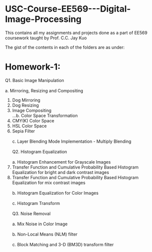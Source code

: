 # USC-Course-EE569---Digital-Image-Processing

This contains all my assignments and projects done as a part of EE569 coursework taught by Prof. C.C. Jay Kuo

The gist of the contents in each of the folders are as under:

**Homework-1:**
=
Q1. Basic Image Manipulation<br />
<br />a. Mirroring, Resizing and Compositing 
1. Dog Mirroring
2. Dog Resizing
3. Image Compositing<br />
...b. Color Space Transformation
1. CMY(K) Color Space
2. HSL Color Space
3. Sepia Filter<br />
<br />c. Layer Blending Mode Implementation - Multiply Blending<br />
<br />Q2. Histogram Equalization<br />
<br />a. Histogram Enhancement for Grayscale Images<br />
1. Transfer Function and Cumulative Probability Based Histogram Equalization for bright and dark contrast images
2. Transfer Function and Cumulative Probability Based Histogram Equalization for mix contrast images<br />
<br />b. Histogram Equalization for Color Images<br />
<br />c. Histogram Transform<br />
<br />Q3. Noise Removal<br />
<br />a. Mix Noise in Color Image<br />
<br />b. Non-Local Means (NLM) filter<br />
<br />c. Block Matching and 3-D (BM3D) transform filter
